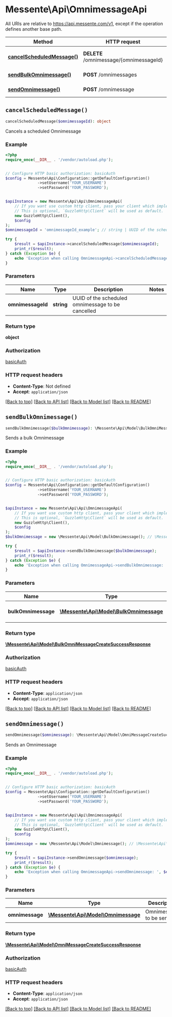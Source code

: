 # Messente\Api\OmnimessageApi

All URIs are relative to https://api.messente.com/v1, except if the operation defines another base path.

| Method | HTTP request | Description |
| ------------- | ------------- | ------------- |
| [**cancelScheduledMessage()**](OmnimessageApi.md#cancelScheduledMessage) | **DELETE** /omnimessage/{omnimessageId} | Cancels a scheduled Omnimessage |
| [**sendBulkOmnimessage()**](OmnimessageApi.md#sendBulkOmnimessage) | **POST** /omnimessages | Sends a bulk Omnimessage |
| [**sendOmnimessage()**](OmnimessageApi.md#sendOmnimessage) | **POST** /omnimessage | Sends an Omnimessage |


## `cancelScheduledMessage()`

```php
cancelScheduledMessage($omnimessageId): object
```

Cancels a scheduled Omnimessage

### Example

```php
<?php
require_once(__DIR__ . '/vendor/autoload.php');


// Configure HTTP basic authorization: basicAuth
$config = Messente\Api\Configuration::getDefaultConfiguration()
              ->setUsername('YOUR_USERNAME')
              ->setPassword('YOUR_PASSWORD');


$apiInstance = new Messente\Api\Api\OmnimessageApi(
    // If you want use custom http client, pass your client which implements `GuzzleHttp\ClientInterface`.
    // This is optional, `GuzzleHttp\Client` will be used as default.
    new GuzzleHttp\Client(),
    $config
);
$omnimessageId = 'omnimessageId_example'; // string | UUID of the scheduled omnimessage to be cancelled

try {
    $result = $apiInstance->cancelScheduledMessage($omnimessageId);
    print_r($result);
} catch (Exception $e) {
    echo 'Exception when calling OmnimessageApi->cancelScheduledMessage: ', $e->getMessage(), PHP_EOL;
}
```

### Parameters

| Name | Type | Description  | Notes |
| ------------- | ------------- | ------------- | ------------- |
| **omnimessageId** | **string**| UUID of the scheduled omnimessage to be cancelled | |

### Return type

**object**

### Authorization

[basicAuth](../../README.md#basicAuth)

### HTTP request headers

- **Content-Type**: Not defined
- **Accept**: `application/json`

[[Back to top]](#) [[Back to API list]](../../README.md#endpoints)
[[Back to Model list]](../../README.md#models)
[[Back to README]](../../README.md)

## `sendBulkOmnimessage()`

```php
sendBulkOmnimessage($bulkOmnimessage): \Messente\Api\Model\BulkOmniMessageCreateSuccessResponse
```

Sends a bulk Omnimessage

### Example

```php
<?php
require_once(__DIR__ . '/vendor/autoload.php');


// Configure HTTP basic authorization: basicAuth
$config = Messente\Api\Configuration::getDefaultConfiguration()
              ->setUsername('YOUR_USERNAME')
              ->setPassword('YOUR_PASSWORD');


$apiInstance = new Messente\Api\Api\OmnimessageApi(
    // If you want use custom http client, pass your client which implements `GuzzleHttp\ClientInterface`.
    // This is optional, `GuzzleHttp\Client` will be used as default.
    new GuzzleHttp\Client(),
    $config
);
$bulkOmnimessage = new \Messente\Api\Model\BulkOmnimessage(); // \Messente\Api\Model\BulkOmnimessage | Bulk Omnimessage to be sent

try {
    $result = $apiInstance->sendBulkOmnimessage($bulkOmnimessage);
    print_r($result);
} catch (Exception $e) {
    echo 'Exception when calling OmnimessageApi->sendBulkOmnimessage: ', $e->getMessage(), PHP_EOL;
}
```

### Parameters

| Name | Type | Description  | Notes |
| ------------- | ------------- | ------------- | ------------- |
| **bulkOmnimessage** | [**\Messente\Api\Model\BulkOmnimessage**](../Model/BulkOmnimessage.md)| Bulk Omnimessage to be sent | |

### Return type

[**\Messente\Api\Model\BulkOmniMessageCreateSuccessResponse**](../Model/BulkOmniMessageCreateSuccessResponse.md)

### Authorization

[basicAuth](../../README.md#basicAuth)

### HTTP request headers

- **Content-Type**: `application/json`
- **Accept**: `application/json`

[[Back to top]](#) [[Back to API list]](../../README.md#endpoints)
[[Back to Model list]](../../README.md#models)
[[Back to README]](../../README.md)

## `sendOmnimessage()`

```php
sendOmnimessage($omnimessage): \Messente\Api\Model\OmniMessageCreateSuccessResponse
```

Sends an Omnimessage

### Example

```php
<?php
require_once(__DIR__ . '/vendor/autoload.php');


// Configure HTTP basic authorization: basicAuth
$config = Messente\Api\Configuration::getDefaultConfiguration()
              ->setUsername('YOUR_USERNAME')
              ->setPassword('YOUR_PASSWORD');


$apiInstance = new Messente\Api\Api\OmnimessageApi(
    // If you want use custom http client, pass your client which implements `GuzzleHttp\ClientInterface`.
    // This is optional, `GuzzleHttp\Client` will be used as default.
    new GuzzleHttp\Client(),
    $config
);
$omnimessage = new \Messente\Api\Model\Omnimessage(); // \Messente\Api\Model\Omnimessage | Omnimessage to be sent

try {
    $result = $apiInstance->sendOmnimessage($omnimessage);
    print_r($result);
} catch (Exception $e) {
    echo 'Exception when calling OmnimessageApi->sendOmnimessage: ', $e->getMessage(), PHP_EOL;
}
```

### Parameters

| Name | Type | Description  | Notes |
| ------------- | ------------- | ------------- | ------------- |
| **omnimessage** | [**\Messente\Api\Model\Omnimessage**](../Model/Omnimessage.md)| Omnimessage to be sent | |

### Return type

[**\Messente\Api\Model\OmniMessageCreateSuccessResponse**](../Model/OmniMessageCreateSuccessResponse.md)

### Authorization

[basicAuth](../../README.md#basicAuth)

### HTTP request headers

- **Content-Type**: `application/json`
- **Accept**: `application/json`

[[Back to top]](#) [[Back to API list]](../../README.md#endpoints)
[[Back to Model list]](../../README.md#models)
[[Back to README]](../../README.md)
